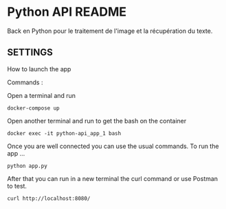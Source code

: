# Python API README

Back en Python pour le traitement de l'image et la récupération du texte.

## SETTINGS

How to launch the app

Commands :

Open a terminal and run
```
docker-compose up
```

Open another terminal and run to get the bash on the container
```
docker exec -it python-api_app_1 bash
```

Once you are well connected you can use the usual commands.
To run the app ...
```
python app.py
```

After that you can run in a new terminal the curl command or use Postman to test.
```
curl http://localhost:8080/
```